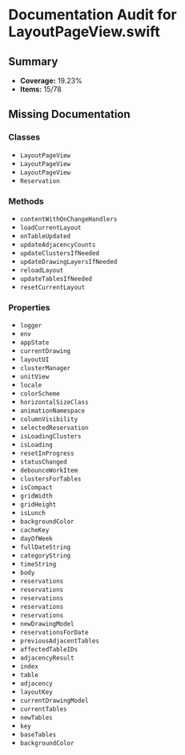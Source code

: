 # Documentation Audit for LayoutPageView.swift

## Summary

- **Coverage:** 19.23%
- **Items:** 15/78

## Missing Documentation

### Classes
- `LayoutPageView`
- `LayoutPageView`
- `LayoutPageView`
- `Reservation`

### Methods
- `contentWithOnChangeHandlers`
- `loadCurrentLayout`
- `onTableUpdated`
- `updateAdjacencyCounts`
- `updateClustersIfNeeded`
- `updateDrawingLayersIfNeeded`
- `reloadLayout`
- `updateTablesIfNeeded`
- `resetCurrentLayout`

### Properties
- `logger`
- `env`
- `appState`
- `currentDrawing`
- `layoutUI`
- `clusterManager`
- `unitView`
- `locale`
- `colorScheme`
- `horizontalSizeClass`
- `animationNamespace`
- `columnVisibility`
- `selectedReservation`
- `isLoadingClusters`
- `isLoading`
- `resetInProgress`
- `statusChanged`
- `debounceWorkItem`
- `clustersForTables`
- `isCompact`
- `gridWidth`
- `gridHeight`
- `isLunch`
- `backgroundColor`
- `cacheKey`
- `dayOfWeek`
- `fullDateString`
- `categoryString`
- `timeString`
- `body`
- `reservations`
- `reservations`
- `reservations`
- `reservations`
- `reservations`
- `newDrawingModel`
- `reservationsForDate`
- `previousAdjacentTables`
- `affectedTableIDs`
- `adjacencyResult`
- `index`
- `table`
- `adjacency`
- `layoutKey`
- `currentDrawingModel`
- `currentTables`
- `newTables`
- `key`
- `baseTables`
- `backgroundColor`
